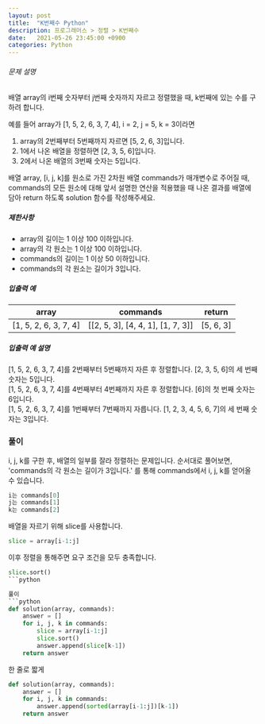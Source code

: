```yaml
---
layout: post
title:  "K번째수 Python"
description: 프로그래머스 > 정렬 > K번째수
date:   2021-05-26 23:45:00 +0900
categories: Python
---
```

###### 문제 설명

배열 array의 i번째 숫자부터 j번째 숫자까지 자르고 정렬했을 때, k번째에 있는 수를 구하려 합니다.

예를 들어 array가 [1, 5, 2, 6, 3, 7, 4], i = 2, j = 5, k = 3이라면

1.  array의 2번째부터 5번째까지 자르면 [5, 2, 6, 3]입니다.
2.  1에서 나온 배열을 정렬하면 [2, 3, 5, 6]입니다.
3.  2에서 나온 배열의 3번째 숫자는 5입니다.

배열 array, [i, j, k]를 원소로 가진 2차원 배열 commands가 매개변수로 주어질 때, commands의 모든 원소에 대해 앞서 설명한 연산을 적용했을 때 나온 결과를 배열에 담아 return 하도록 solution 함수를 작성해주세요.

##### 제한사항

-   array의 길이는 1 이상 100 이하입니다.
-   array의 각 원소는 1 이상 100 이하입니다.
-   commands의 길이는 1 이상 50 이하입니다.
-   commands의 각 원소는 길이가 3입니다.

##### 입출력 예

|array|commands|return|
|---|---|---|
|[1, 5, 2, 6, 3, 7, 4]|[[2, 5, 3], [4, 4, 1], [1, 7, 3]]|[5, 6, 3]|

##### 입출력 예 설명

[1, 5, 2, 6, 3, 7, 4]를 2번째부터 5번째까지 자른 후 정렬합니다. [2, 3, 5, 6]의 세 번째 숫자는 5입니다.  
[1, 5, 2, 6, 3, 7, 4]를 4번째부터 4번째까지 자른 후 정렬합니다. [6]의 첫 번째 숫자는 6입니다.  
[1, 5, 2, 6, 3, 7, 4]를 1번째부터 7번째까지 자릅니다. [1, 2, 3, 4, 5, 6, 7]의 세 번째 숫자는 3입니다.  



### 풀이

i, j, k를 구한 후, 배열의 일부를 잘라 정렬하는 문제입니다.
순서대로 풀어보면, 'commands의 각 원소는 길이가 3입니다.' 를 통해 commands에서 i, j, k를 얻어올 수 있습니다.  
```python
i는 commands[0]  
j는 commands[1]  
k는 commands[2]  
```

배열을 자르기 위해  slice를 사용합니다.
```python
slice = array[i-1:j]  
```
이후 정렬을 통해주면 요구 조건을 모두 충족합니다.
```python
slice.sort()
```python

풀이
```python
def solution(array, commands):
    answer = []
    for i, j, k in commands:
        slice = array[i-1:j]
        slice.sort()
        answer.append(slice[k-1])
    return answer
```

한 줄로 짧게
```python
def solution(array, commands):
    answer = []
    for i, j, k in commands: 
        answer.append(sorted(array[i-1:j])[k-1])
    return answer
```  